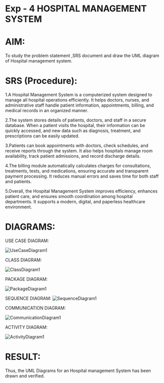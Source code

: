 # Exp - 4 HOSPITAL MANAGEMENT SYSTEM

# AIM:
To study the problem statement ,SRS document and draw the UML diagram of Hospital management system.
# SRS (Procedure):
1.A Hospital Management System is a computerized system designed to manage all hospital operations efficiently. It helps doctors, nurses, and administrative staff handle patient information, appointments, billing, and medical records in an organized manner.

2.The system stores details of patients, doctors, and staff in a secure database. When a patient visits the hospital, their information can be quickly accessed, and new data such as diagnosis, treatment, and prescriptions can be easily updated.

3.Patients can book appointments with doctors, check schedules, and receive reports through the system. It also helps hospitals manage room availability, track patient admissions, and record discharge details.

4.The billing module automatically calculates charges for consultations, treatments, tests, and medications, ensuring accurate and transparent payment processing. It reduces manual errors and saves time for both staff and patients.

5.Overall, the Hospital Management System improves efficiency, enhances patient care, and ensures smooth coordination among hospital departments. It supports a modern, digital, and paperless healthcare environment.
# DIAGRAMS:

USE CASE DIAGRAM:

![UseCaseDiagram1](https://github.com/user-attachments/assets/a4c8b316-60f9-4a0c-b6ad-ab3c5f946ec6)

CLASS DIAGRAM:

![ClassDiagram1](https://github.com/user-attachments/assets/4b9b4220-e86a-4fc3-bb48-498d1ff5eec3)

PACKAGE DIAGRAM:

![PackageDiagram1](https://github.com/user-attachments/assets/9b3601eb-90c7-4d98-958f-020520c3b823)

SEQUENCE DIAGRAM:
![SequenceDiagram1](https://github.com/user-attachments/assets/f4040558-cd19-40dc-a668-d3aa84ad748f)


COMMUNICATION DIAGRAM:

![CommunicationDiagram1](https://github.com/user-attachments/assets/0e477cba-ee6a-4c29-9ae3-66ef5ca5b506)

ACTIVITY DIAGRAM:

![ActivityDiagram1](https://github.com/user-attachments/assets/911378ac-29c4-4df3-8814-216bc6f10999)

# RESULT:
Thus, the UML Diagrams for an Hospital management System has been drawn and verified.
